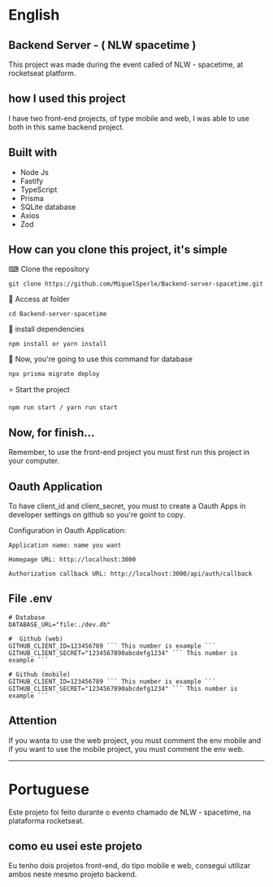 # English 
<h2>Backend Server - ( NLW spacetime )</h2>

This project was made during the event called of NLW - spacetime, at rocketseat platform.

<h2>how I used this project</h2>

I have two front-end projects, of type mobile and web, I was able to use both in this same backend project.

<h2>Built with</h2>

<ul>
  <li>Node Js</li>
  <li>Fastify</li>
  <li>TypeScript</li>
  <li>Prisma</li>
  <li>SQLite database</li>
  <li>Axios</li>
  <li>Zod</li>
</ul>

<h2>How can you clone this project, it's simple</h2>


<p> ⌨ Clone the repository</p>

```
git clone https://github.com/MiguelSperle/Backend-server-spacetime.git
```

<p> 📂 Access at folder</p>

```
cd Backend-server-spacetime
```


<p> 📡 install dependencies</p>

```
npm install or yarn install
```

<p>📡 Now, you're going to use this command for database</p>

```
npx prisma migrate deploy
```



<p> ⭐ Start the project</p>

```
npm run start / yarn run start
```


<h2>Now, for finish...</h2>
<p>Remember, to use the front-end project you must first run this project in your computer.</p>



<h2>Oauth Application</h2>
<p>To have client_id and client_secret, you must to create a Oauth Apps in developer settings on github  so you're goint to copy.</p>

Configuration in Oauth Application:

```
Application name: name you want
```

```
Homepage URL: http://localhost:3000
```

```
Authorization callback URL: http://localhost:3000/api/auth/callback
```

<h2>File .env</h2>

```
# Database
DATABASE_URL="file:./dev.db"
```

```
#  Github (web)
GITHUB_CLIENT_ID=123456789 ``` This number is example ```
GITHUB_CLIENT_SECRET="1234567890abcdefg1234" ``` This number is example ```
```

```
# Github (mobile)
GITHUB_CLIENT_ID=123456789 ``` This number is example ```
GITHUB_CLIENT_SECRET="1234567890abcdefg1234" ``` This number is example ```
```

<h2>Attention</h2>
<p>If you wanta to use the web project, you must comment the env mobile 
and if you want to use the mobile project, you must comment the env web.
</p>

-----------------------------------------------------------------------------------------------------------------------

# Portuguese 

Este projeto foi feito durante o evento chamado de NLW - spacetime, na plataforma rocketseat.

<h2>como eu usei este projeto</h2>

Eu tenho dois projetos front-end, do tipo mobile e web, consegui utilizar ambos neste mesmo projeto backend.








